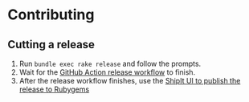 # Contributing

## Cutting a release

1. Run `bundle exec rake release` and follow the prompts.
2. Wait for the [GitHub Action release workflow](https://github.com/Shopify/blake3-rb/actions/workflows/release.yml) to finish.
3. After the release workflow finishes, use the [ShipIt UI to publish the release to Rubygems](https://shipit.shopify.io/shopify/blake3-rb/release)
